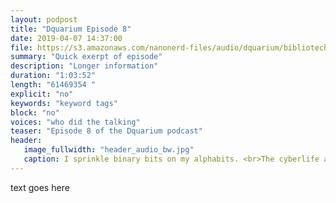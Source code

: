 ```yaml
---
layout: podpost
title: "Dquarium Episode 8"
date: 2019-04-07 14:37:00
file: https://s3.amazonaws.com/nanonerd-files/audio/dquarium/bibliotech8.mp3
summary: "Quick exerpt of episode"
description: "Longer information"
duration: "1:03:52" 
length: "61469354 "
explicit: "no" 
keywords: "keyword tags"
block: "no" 
voices: "who did the talking"
teaser: "Episode 8 of the Dquarium podcast"
header:
   image_fullwidth: "header_audio_bw.jpg"
   caption: I sprinkle binary bits on my alphabits. <br>The cyberlife and times of Kayhan B, digital librarian extraordinaire, podcaster and all around nice guy.
---
```


text goes here